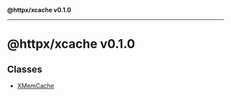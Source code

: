 **@httpx/xcache v0.1.0**

***

# @httpx/xcache v0.1.0

## Classes

- [XMemCache](classes/XMemCache.md)
